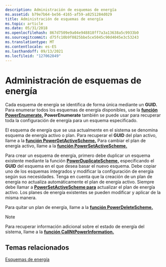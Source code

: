 ```yaml
---
description: Administración de esquemas de energía
ms.assetid: b79e7b64-be56-4165-af59-a8251284d029
title: Administración de esquemas de energía
ms.topic: article
ms.date: 05/31/2018
ms.openlocfilehash: 867d7509e9a04e948818ff7a3a13638a5c9933b0
ms.sourcegitcommit: d75fc10b9f0825bbe5ce5045c90d4045e3c53243
ms.translationtype: MT
ms.contentlocale: es-ES
ms.lasthandoff: 09/13/2021
ms.locfileid: "127062849"
---
```

# <a name="power-scheme-management"></a>Administración de esquemas de energía

Cada esquema de energía se identifica de forma única mediante un **GUID.** Para enumerar todos los esquemas de energía disponibles, use la [**función PowerEnumerate.**](/windows/desktop/api/PowrProf/nf-powrprof-powerenumerate) **PowerEnumerate** también se puede usar para recuperar toda la configuración de energía para un esquema especificado.

El esquema de energía que se usa actualmente en el sistema se denomina esquema de energía activo o plan. Para recuperar el **GUID** del plan activo, llame a la [**función PowerGetActiveScheme.**](/windows/desktop/api/Powersetting/nf-powersetting-powergetactivescheme) Para cambiar el plan de energía activo, llame a la [**función PowerSetActiveScheme.**](/windows/desktop/api/Powersetting/nf-powersetting-powersetactivescheme)

Para crear un esquema de energía, primero debe duplicar un esquema existente mediante la función [**PowerDuplicateScheme,**](/windows/desktop/api/PowrProf/nf-powrprof-powerduplicatescheme) especificando el **GUID** del esquema en el que desea basar el nuevo esquema. Debe copiar uno de los esquemas integrados y modificar la configuración de energía según sus necesidades. Tenga en cuenta que la creación de un plan de energía no actualiza automáticamente el plan de energía activo. Siempre debe llamar a [**PowerSetActiveScheme para**](/windows/desktop/api/Powersetting/nf-powersetting-powersetactivescheme) actualizar el plan de energía activo. Los planes de energía existentes se pueden modificar y aplicar de la misma manera.

Para quitar un plan de energía, llame a la [**función PowerDeleteScheme.**](/windows/desktop/api/PowrProf/nf-powrprof-powerdeletescheme)

> [!Note]  
> Para recuperar información adicional sobre el estado de energía del sistema, llame a la [**función CallNtPowerInformation.**](/windows/desktop/api/Powerbase/nf-powerbase-callntpowerinformation)

 

## <a name="related-topics"></a>Temas relacionados

<dl> <dt>

[Esquemas de energía](power-schemes.md)
</dt> </dl>

 

 



